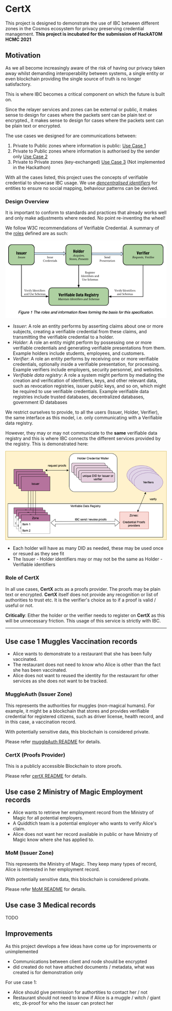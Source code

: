# CertX

This project is designed to demonstrate the use of IBC between different zones in the Cosmos ecosystem for privacy preserving credential management.
**This project is incubated for the submission of HackATOM HCMC 2021**

## Motivation

As we all become increasingly aware of the risk of having our privacy taken away whilst demanding interoperability between systems,
a single entity or even blockchain providing the single source of truth is no longer satisfactory.

This is where IBC becomes a critical component on which the future is built on.

Since the relayer services and zones can be external or public, it makes sense to design for cases where the packets sent can be plain text or encrypted., it makes sense to design for cases where the packets sent can be plain text or encrypted.

The use cases we designed for are communications between:

1. Private to Public zones where information is public: [Use Case 1]
1. Private to Public zones where information is authorised by the sender only [Use Case 2]
1. Private to Private zones (key-exchanged) [Use Case 3] (Not implemented in the Hackathon)

With all the cases listed, this project uses the concepts of verifiable credential to showcase IBC usage.
We use [*dencentralised identifiers*] for entities to ensure no social mapping, behaviour patterns can be derived.

### Design Overview

It is important to conform to standards and practices that already works well and only make adjustments where needed. No point re-inventing the wheel!

We follow W3C recommendations of Verifiable Credential. A summary of the [roles] defined are as such:

![w3c_defined_vc](./w3c_defined_vc.png)

- *Issuer*: A role an entity performs by asserting claims about one or more subjects, creating a verifiable credential from these claims, and transmitting the verifiable credential to a holder.
- *Holder*: A role an entity might perform by possessing one or more verifiable credentials and generating verifiable presentations from them. Example holders include students, employees, and customers.
- *Verifier*: A role an entity performs by receiving one or more verifiable credentials, optionally inside a verifiable presentation, for processing. Example verifiers include employers, security personnel, and websites.
- *Verifiable data registry*: A role a system might perform by mediating the creation and verification of identifiers, keys, and other relevant data, such as revocation registries, issuer public keys, and so on, which might be required to use verifiable credentials.  Example verifiable data registries include trusted databases, decentralized databases, government ID databases

We restrict ourselves to provide, to all the users (Issuer, Holder, Verifier), the same interface as this model, i.e. only communicating with a Verifiable data registry.

However, they may or may not communicate to the **same** verifiable data registry and this is where IBC connects the different services provided by the registry.
This is demonstrated here:

![decentralised_vdr](./decentralised_vdr.png)

- Each holder will have as many DID as needed, these may be used once or resued as they see fit
- The Issuer - Holder identifiers may or may not be the same as Holder - Verifiable identifiers

### Role of CertX

In all use cases, **CertX** acts as a proofs provider. The proofs may be plain text or encrypted.
**CertX** itself does not provide any recognition or list of authorities to trust etc.
It is the verifier's choice as to if a proof is valid / useful or not.

**Critically**: Either the holder or the verifier needs to register on **CertX** as this will be unnecessary friction.
This usage of this service is strictly with IBC.

[roles]: https://www.w3.org/TR/vc-data-model/#roles
[*dencentralised identifiers*]: https://www.w3.org/TR/did-core/
[Use Case 1]: #use-case-1-muggles-vaccination-records
[Use Case 2]: #use-case-2-ministry-of-magic-employment-records
[Use Case 3]: #use-case-3-medical-records

---

## Use case 1 Muggles Vaccination records

- Alice wants to demonstrate to a restaurant that she has been fully vaccinated.
- The restaurant does not need to know who Alice is other than the fact she has been vaccinated.
- Alice does not want to reused the identity for the restaurant for other services as she does not want to be tracked.

### MuggleAuth (Issuer Zone)

This represents the authorities for muggles (non-magical humans).
For example, it might be a blockchain that stores and provides verifiable credential for registered citizens,
such as driver license, health record, and in this case, a vaccination record.

With potentially sensitive data, this blockchain is considered private.

Please refer [muggleAuth README](./muggleAuth/readme.md) for details.

### CertX (Proofs Provider)

This is a publicly accessible Blockchain to store proofs.

Please refer [certX README](./certX/readme.md) for details.

## Use case 2 Ministry of Magic Employment records

- Alice wants to retrieve her employment record from the Ministry of Magic for all potential employers.
- A Quiddtich team is a potential employer who wants to verify Alice's claim.
- Alice does not want her record available in public or have Ministry of Magic know where she has applied to.

### MoM (Issuer Zone)

This represents the Ministry of Magic. They keep many types of record, Alice is interested in her employment record.

With potentially sensitive data, this blockchain is considered private.

Please refer [MoM README](./MoM/readme.md) for details.

## Use case 3 Medical records

TODO

## Improvements

As this project develops  a few ideas have come up for improvements or unimplemented

- Communications between client and node should be encrypted
- did created do not have attached documents / metadata, what was created is for demonstration only

For use case 1:

- Alice should give permission for authortities to contact her / not
- Restaurant should not need to know if Alice is a muggle / witch / giant etc, zk-proof for who the issuer can protect her


